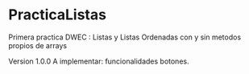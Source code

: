 # PracticaListas
Primera practica DWEC : Listas y Listas Ordenadas con y sin metodos propios de arrays

Version 1.0.0
A implementar: funcionalidades botones.
